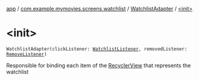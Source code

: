 [app](../../index.md) / [com.example.mymovies.screens.watchlist](../index.md) / [WatchlistAdapter](index.md) / [&lt;init&gt;](./-init-.md)

# &lt;init&gt;

`WatchlistAdapter(clickListener: `[`WatchlistListener`](-watchlist-listener/index.md)`, removedListener: `[`RemoveListener`](-remove-listener/index.md)`)`

Responsible for binding each item of the [RecyclerView](#) that represents the watchlist

